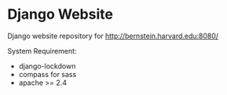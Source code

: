Django Website
=====

Django website repository for http://bernstein.harvard.edu:8080/

System Requirement:
* django-lockdown
* compass for sass
* apache >= 2.4


